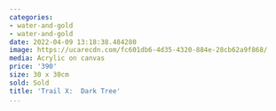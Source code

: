```yaml
---
categories:
- water-and-gold
- water-and-gold
date: 2022-04-09 13:18:38.484280
image: https://ucarecdn.com/fc601db6-4d35-4320-884e-28cb62a9f868/
media: Acrylic on canvas
price: '390'
size: 30 x 30cm
sold: Sold
title: 'Trail X:  Dark Tree'
...
```


